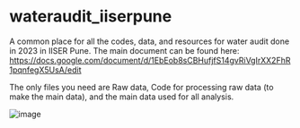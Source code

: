 # wateraudit_iiserpune
A common place for all the codes, data, and resources for water audit done in 2023 in IISER Pune. The main document can be found here: https://docs.google.com/document/d/1EbEob8sCBHufjfS14gvRiVgIrXX2FhR1pqnfegX5UsA/edit


The only files you need are Raw data, Code for processing raw data (to make the main data), and the main data used for all analysis.


![image](https://github.com/krrishj2000/wateraudit_iiserpune/assets/99133819/2e239eb8-e0a8-42f0-9a22-e7ad470ee96c)

